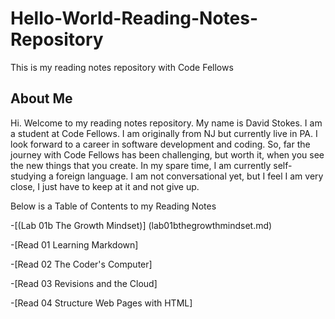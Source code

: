# Hello-World-Reading-Notes-Repository

This is my reading notes repository with Code Fellows

## About Me

Hi. Welcome to my reading notes repository.  My name is David Stokes. I am a student at Code Fellows. I am originally from NJ but currently live in PA. I look forward to a career in software development and coding. So, far the journey with Code Fellows has been challenging, but worth it, when you see the new things that you create. In my spare time, I am currently self-studying a foreign language. I am not conversational yet, but I feel I am very close, I just have to keep at it and not give up. 

Below is a Table of Contents to my Reading Notes

-[(Lab 01b The Growth Mindset)] (lab01bthegrowthmindset.md)

-[Read 01 Learning Markdown]

-[Read 02 The Coder's Computer]

-[Read 03 Revisions and the Cloud]

-[Read 04 Structure Web Pages with HTML]



